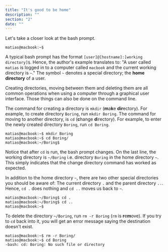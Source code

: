 ```yaml
---
title: "It's good to be home"
description: ""
section: "2"
date: ""
---
```


Let's take a closer look at the bash prompt.

```shell
matias@macbook:~$
```

A typical bash prompt has the format `[user]@[hostname]:[working directory]$`. Hence, the author's example translates to: "A user called `matias` is logged
in to a computer called `macbook` and the current working directory is `~`." The symbol `~` denotes a special directory; the **home directory** of a user.

Creating directories, moving between them and deleting them are all common operations when using a computer through a graphical user interface.
Those things can also be done on the command line.

The command for creating a directory is `mkdir` (**m**a**k**e **dir**ectory).
For example, to create directory `Boring`, run `mkdir Boring`. The command for moving
to another directory, is `cd` (**c**hange **d**irectory).
For example, to enter the newly
created directory `Boring`, run `cd Boring`.

```shell
matias@macbook:~$ mkdir Boring
matias@macbook:~$ cd Boring/
matias@macbook:~/Boring$
```

Notice that after `cd` is run, the bash prompt changes. On the last line, the working directory is `~/Boring` i.e. directory `Boring` in the home directory `~`.
This simply indicates that the change directory command has worked as expected.

In addition to the home directory `~`, there are two other special directories you should be aware of: The current directory `.` and the parent directory `..`.
Hence, `cd .` does nothing and `cd ..` moves us back to `~`.

```shell
matias@macbook:~/Boring$ cd .
matias@macbook:~/Boring$ cd ..
matias@macbook:~$
```

To delete the directory `~/Boring`, run `rm -r Boring` (`rm` is **r**e**m**ove). If you try to `cd` back into it, you will get an error message saying the destination doesn't exist.

```shell
matias@macbook:~$ rm -r Boring/
matias@macbook:~$ cd Boring
-bash: cd: Boring: No such file or directory
```
